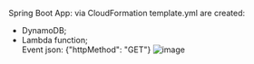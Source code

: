 Spring Boot App:
via CloudFormation template.yml are created:
   - DynamoDB;
   - Lambda function;    
Event json: {"httpMethod": "GET"}
![image](https://github.com/yurkohudyma/LambdaDynamoDB/assets/76620011/ca2376fc-cab6-4bb3-9423-923d79b6f516)

